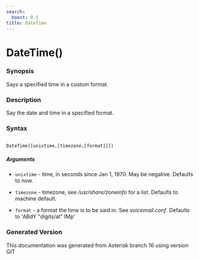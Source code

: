 ```yaml
---
search:
  boost: 0.5
title: DateTime
---
```


# DateTime()

### Synopsis

Says a specified time in a custom format.

### Description

Say the date and time in a specified format.<br>


### Syntax


```

DateTime([unixtime,[timezone,[format]]])
```
##### Arguments


* `unixtime` - time, in seconds since Jan 1, 1970. May be negative. Defaults to now.<br>

* `timezone` - timezone, see */usr/share/zoneinfo* for a list. Defaults to machine default.<br>

* `format` - a format the time is to be said in. See *voicemail.conf*. Defaults to 'ABdY "digits/at" IMp'<br>


### Generated Version

This documentation was generated from Asterisk branch 16 using version GIT 